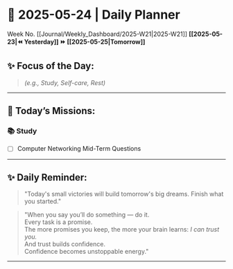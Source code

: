 # 🌼 **2025-05-24** | Daily Planner

Week No. [[Journal/Weekly_Dashboard/2025-W21|2025-W21]]
**[[2025-05-23|⏪ Yesterday]] ⏩ [[2025-05-25|Tomorrow]]**

## ✨ Focus of the Day:  
> *(e.g., Study, Self-care, Rest)*

---

## 🌸 Today’s Missions:

### 📚 Study

- [ ] Computer Networking Mid-Term Questions 

---

## ✨ Daily Reminder:  
>"Today's small victories will build tomorrow's big dreams. Finish what you started."

>"When you say you’ll do something — do it.  
Every task is a promise.  
The more promises you keep, the more your brain learns: _I can trust you._  
And trust builds confidence.  
Confidence becomes unstoppable energy."

---

